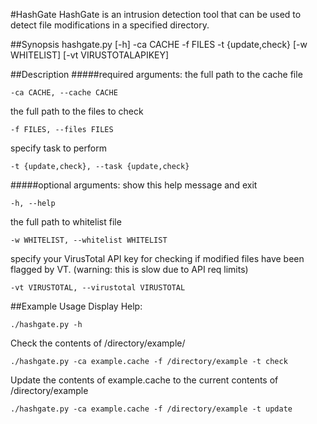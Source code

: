 #HashGate
HashGate is an intrusion detection tool that can be used to detect file modifications in a specified directory.

##Synopsis
hashgate.py [-h] -ca CACHE -f FILES -t {update,check} [-w WHITELIST] [-vt VIRUSTOTALAPIKEY]


##Description
#####required arguments:
the full path to the cache file

`-ca CACHE, --cache CACHE`

the full path to the files to check

`-f FILES, --files FILES`

specify task to perform

`-t {update,check}, --task {update,check}`

#####optional arguments:
show this help message and exit

`-h, --help`

the full path to whitelist file

`-w WHITELIST, --whitelist WHITELIST`

specify your VirusTotal API key for checking if modified files have been flagged by VT.
(warning: this is slow due to API req limits)

`-vt VIRUSTOTAL, --virustotal VIRUSTOTAL`

##Example Usage
Display Help:

`./hashgate.py -h`

Check the contents of /directory/example/

`./hashgate.py -ca example.cache -f /directory/example -t check`

Update the contents of example.cache to the current contents of /directory/example

`./hashgate.py -ca example.cache -f /directory/example -t update`


